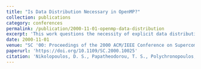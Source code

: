 ```yaml
---
title: "Is Data Distribution Necessary in OpenMP?"
collection: publications
category: conferences
permalink: /publication/2000-11-01-openmp-data-distribution
excerpt: 'This work questions the necessity of explicit data distribution in OpenMP programming, exploring scheduling and locality-aware execution models for scalable performance. **Best Paper Award**'
date: 2000-11-01
venue: "SC '00: Proceedings of the 2000 ACM/IEEE Conference on Supercomputing"
paperurl: 'https://doi.org/10.1109/SC.2000.10025'
citation: 'Nikolopoulos, D. S., Papatheodorou, T. S., Polychronopoulos, C. D., Labarta, J., & Ayguade, E. (2000). "Is Data Distribution Necessary in OpenMP?" *SC 2000*. https://doi.org/10.1109/SC.2000.10025'
---
```

